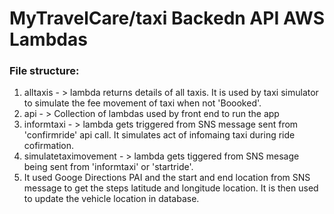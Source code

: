 # MyTravelCare/taxi Backedn API AWS Lambdas

### File structure:
1. alltaxis - > lambda returns details of all taxis. It is used by taxi simulator to simulate the fee movement of taxi when not 'Boooked'.
2. api - > Collection of lambdas used by front end to run the app
3. informtaxi - > lambda gets triggered from SNS message sent from 'confirmride' api call. It simulates act of infomaing taxi during ride cofirmation.
4. simulatetaximovement - > lambda gets tiggered from SNS mesage being sent from 'informtaxi' or 'startride'. 
5. It used Googe Directions PAI and the start and end location from SNS message to get the steps latitude and longitude location. 
It is then used to update the vehicle location in database.    
